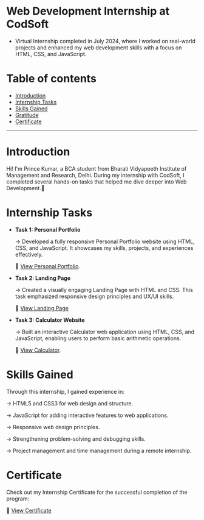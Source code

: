 #  Web Development Internship at CodSoft

- Virtual Internship completed in July 2024, where I worked on real-world projects and enhanced my web development skills with a focus on HTML, CSS, and JavaScript.

# Table of contents

- [Introduction](#introduction)
- [Internship Tasks](#internship-tasks)
- [Skills Gained](#skills-gained)
- [Gratitude](#gratitude)
- [Certificate](#certificate)

---

# Introduction

   Hi! I'm Prince Kumar, a BCA student from Bharati Vidyapeeth Institute of Management and Research, Delhi. During my internship with CodSoft, I completed 
   several hands-on tasks that helped me dive deeper into Web Development.🏅


 # Internship Tasks 
 

- **Task 1: Personal Portfolio**

   -> Developed a fully responsive Personal Portfolio website using HTML, CSS, and JavaScript. It showcases my skills, projects, and experiences 
      effectively.

   🔗 [View Personal Portfolio](https://princekumarsinghmyportfolio.netlify.app).



- **Task 2: Landing Page**
  
  -> Created a visually engaging Landing Page with HTML and CSS. This task emphasized responsive design principles and UX/UI skills.

    🔗 [View Landing Page](https://github.com/user-attachments/assets/0d805cf9-09f0-4581-b650-07b6f27bf2ec)



- **Task 3: Calculator Website**
  
   -> Built an interactive Calculator web application using HTML, CSS, and JavaScript, enabling users to perform basic arithmetic operations.

  🔗 [View Calculator](https://princekumarsinghcalculator.netlify.app).




 # Skills Gained


  Through this internship, I gained experience in:

  -> HTML5 and CSS3 for web design and structure.
  
  -> JavaScript for adding interactive features to web applications.
  
  -> Responsive web design principles.
  
  -> Strengthening problem-solving and debugging skills.
  
  -> Project management and time management during a remote internship.

   


# Certificate


 Check out my Internship Certificate for the successful completion of the program:

  🔗 [View Certificate](https://github.com/user-attachments/assets/2724d74a-01d4-4dd6-bf68-aa54945a7e69)
